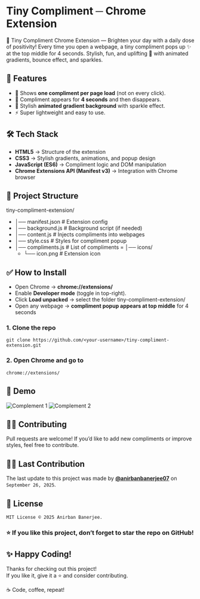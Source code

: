 # Tiny Compliment ─ Chrome Extension
💌 Tiny Compliment Chrome Extension — Brighten your day with a daily dose of positivity! Every time you open a webpage, a tiny compliment pops up ✨ at the top middle for 4 seconds. Stylish, fun, and uplifting 🌈 with animated gradients, bounce effect, and sparkles.

## 🚀 Features  
- 🎉 Shows **one compliment per page load** (not on every click).  
- 🌟 Compliment appears for **4 seconds** and then disappears.  
- 🎨 Stylish **animated gradient background** with sparkle effect.  
- ⚡ Super lightweight and easy to use.

## 🛠️ Tech Stack  
- **HTML5** → Structure of the extension  
- **CSS3** → Stylish gradients, animations, and popup design  
- **JavaScript (ES6)** → Compliment logic and DOM manipulation  
- **Chrome Extensions API (Manifest v3)** → Integration with Chrome browser

## 📂 Project Structure 
tiny-compliment-extension/
- │── manifest.json # Extension config
- │── background.js # Background script (if needed)
- │── content.js # Injects compliments into webpages
- │── style.css # Styles for compliment popup
- │── compliments.js # List of compliments
= │── icons/
   - └── icon.png # Extension icon

## ✅ How to Install
- Open Chrome → **chrome://extensions/**
- Enable **Developer mode** (toggle in top-right).
- Click **Load unpacked** → select the folder tiny-compliment-extension/
- Open any webpage → **compliment popup appears at top middle** for 4 seconds

### 1. Clone the repo
```
git clone https://github.com/<your-username>/tiny-compliment-extension.git
```
### 2. Open Chrome and go to
```
chrome://extensions/
```

## 📸 Demo
![Complement 1](https://github.com/user-attachments/assets/1044970f-adc9-441a-8dd4-94963bff5bd6)
![Complement 2](https://github.com/user-attachments/assets/4603cb84-5dfb-40f5-b935-8b2839d4c257)

## 🧑‍💻 Contributing
Pull requests are welcome! If you’d like to add new compliments or improve styles, feel free to contribute.

## 👨‍💻 Last Contribution
The last update to this project was made by [**@anirbanbanerjee07**](https://github.com/anirbanbanerjee07) on `September 26, 2025`.

## 📜 License
```
MIT License © 2025 Anirban Banerjee.
```

### ⭐ If you like this project, don’t forget to star the repo on GitHub!

## ✨ Happy Coding!

Thanks for checking out this project!  
If you like it, give it a ⭐ and consider contributing.

☕ Code, coffee, repeat!
